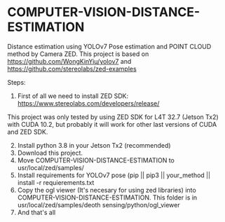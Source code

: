# COMPUTER-VISION-DISTANCE-ESTIMATION
Distance estimation using YOLOv7 Pose estimation and POINT CLOUD method by Camera ZED.
This project is based on https://github.com/WongKinYiu/yolov7 and https://github.com/stereolabs/zed-examples

Steps:

1. First of all we need to install ZED SDK:
https://www.stereolabs.com/developers/release/

This project was only tested by using ZED SDK for L4T 32.7 (Jetson Tx2) with CUDA 10.2, but probably it will work for other last versions of CUDA and ZED SDK.

2. Install python 3.8 in your Jetson Tx2 (recommended)
3. Download this project.
4. Move COMPUTER-VISION-DISTANCE-ESTIMATION to usr/local/zed/samples/
5. Install requirements for YOLOv7 pose (pip || pip3 || your_method || install -r requierements.txt
6. Copy the ogl viewer (It's necesary for using zed libraries) into COMPUTER-VISION-DISTANCE-ESTIMATION. This folder is in usr/local/zed/samples/deoth sensing/python/ogl_viewer
7. And that's all
